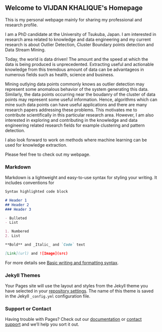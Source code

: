 ## Welcome to VIJDAN KHALIQUE's Homepage

This is my personal webpage mainly for sharing my professional and research profile.

I am a PhD candidate at the University of Tsukuba, Japan. I am interested in research area related to knowledge and data engineering and my current research is about Outlier Detection, Cluster Boundary points detection and Data Stream Mining. 

Today, the world is data driven! The amount and the speed at which the data is being produced is unprecedented. Extracting useful and actionable knowledge from this tremdous amount of data can be advantageos in numerous fields such as health, science and business. 

Mining outlying data points commonly knows as outlier detection may represent some anomalous behavior of the system generating this data. Similarly, the data points occurring near the boudanry of the cluster of data points may represent some useful information. Hence, algorithms which can mine such data points can have useful applications and there are many research papers addressing these problems. This motivates me to contribute scientifically in this particular research area. However, I am also interested in exploring and contributing in the knowledge and data engineering related research fields for example clustering and pattern detection.

I also look forward to work on methods where machine learning can be used for knowledge extraction.

Please feel free to check out my webpage.

### Markdown

Markdown is a lightweight and easy-to-use syntax for styling your writing. It includes conventions for

```markdown
Syntax highlighted code block

# Header 1
## Header 2
### Header 3

- Bulleted
- List

1. Numbered
2. List

**Bold** and _Italic_ and `Code` text

[Link](url) and ![Image](src)
```

For more details see [Basic writing and formatting syntax](https://docs.github.com/en/github/writing-on-github/getting-started-with-writing-and-formatting-on-github/basic-writing-and-formatting-syntax).

### Jekyll Themes

Your Pages site will use the layout and styles from the Jekyll theme you have selected in your [repository settings](https://github.com/vijdanKQ/vkhalique.github.io/settings/pages). The name of this theme is saved in the Jekyll `_config.yml` configuration file.

### Support or Contact

Having trouble with Pages? Check out our [documentation](https://docs.github.com/categories/github-pages-basics/) or [contact support](https://support.github.com/contact) and we’ll help you sort it out.
